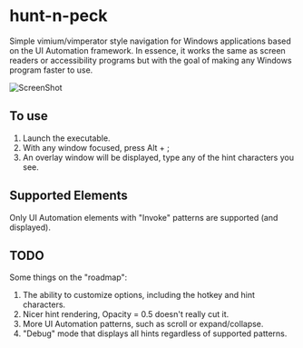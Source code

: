 hunt-n-peck
===========
Simple vimium/vimperator style navigation for Windows applications based on the UI Automation framework. In essence, it works the same as screen readers or accessibility programs but with the goal of making any Windows program faster to use.

![ScreenShot](https://raw.github.com/zsims/hunt-n-peck/master/screenshots/in-use.png)

To use
------------------

1. Launch the executable.
2. With any window focused, press Alt + ;
3. An overlay window will be displayed, type any of the hint characters you see.


Supported Elements
------------------
Only UI Automation elements with "Invoke" patterns are supported (and displayed).


TODO
------------------
Some things on the "roadmap":

1. The ability to customize options, including the hotkey and hint characters.
2. Nicer hint rendering, Opacity = 0.5 doesn't really cut it.
3. More UI Automation patterns, such as scroll or expand/collapse.
4. "Debug" mode that displays all hints regardless of supported patterns.
